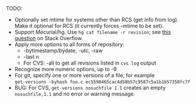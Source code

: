 TODO:

* Optionally set mtime for systems other than RCS (get info from log).
  Make it optional for RCS (it currently forces -mtime to be set).
* Support Mecurial/hg.  Use `hg cat filename -r revision`; see
  [this question](http://stackoverflow.com/q/4523918/827263) on Stack Overflow.
* Apply more options to all forms of repository:
  * -bytimestamp/bydate, -utc, -raw
  * -last n
  * For CVS: -all to get all revisions listed in `cvs log` output
* Recognize more numeric options, up to -9
* For git, specify one or more versions of a file, for example  
  `get-versions -byhash foo.c ec5598465cac4d58b57c9587c5a1b1b57358fc7f`
* BUG: For CVS, `get-versions nosuchfile 1.1` creates an empty
  `nosuchfile,1.1` and no error or warning message.

